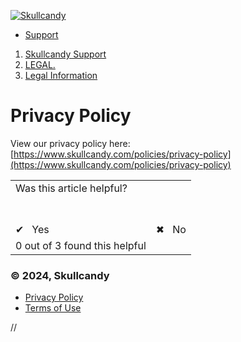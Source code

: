 [![Skullcandy](//skullcandyus.myshopify.com/cdn/shop/files/Screenshot_2024-01-18_at_4.34.49_PM-transformed.png?v=1705613764)](https://skullcandyus.myshopify.com/)

* [Support](https://info.skullcandy.com/Support)

1. [Skullcandy Support](https://info.skullcandy.com/hc/en-us)
2. [LEGAL.](https://info.skullcandy.com/hc/en-us/categories/360002452374-LEGAL)
3. [Legal Information](https://info.skullcandy.com/hc/en-us/sections/360002267034-Legal-Information)

Privacy Policy
==============

View our privacy policy here:  [https://www.skullcandy.com/policies/privacy-policy](https://www.skullcandy.com/policies/privacy-policy)

|     |     |
| --- | --- |
| Was this article helpful? |     |
| [](https://info.skullcandy.com/hc/en-us/signin?return_to=https%3A%2F%2Fsupport.skullcandy.com%2Fhc%2Fen-us%2Farticles%2F360010896613-Privacy-Policy "Yes")<br><br>✔   Yes | [](https://info.skullcandy.com/hc/en-us/signin?return_to=https%3A%2F%2Fsupport.skullcandy.com%2Fhc%2Fen-us%2Farticles%2F360010896613-Privacy-Policy "No")<br><br>✖   No |
| 0 out of 3 found this helpful |     |

### © 2024, Skullcandy

* [Privacy Policy](https://skullcandyus.myshopify.com/policies/privacy-policy)
* [Terms of Use](https://skullcandyus.myshopify.com/policies/terms-of-service)

//